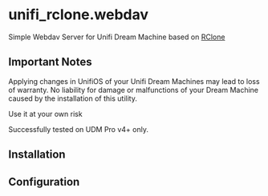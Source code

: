 # unifi_rclone.webdav
Simple Webdav Server for Unifi Dream Machine based on [RClone](https://github.com/rclone/rclone)

<h2>Important Notes</h2>
Applying changes in UnifiOS of your Unifi Dream Machines may lead to loss of warranty.
No liability for damage or malfunctions of your Dream Machine caused by the installation of this utility.

Use it at your own risk

Successfully tested on UDM Pro v4+ only.

<h2>Installation</h2>


<h2>Configuration</h2>


